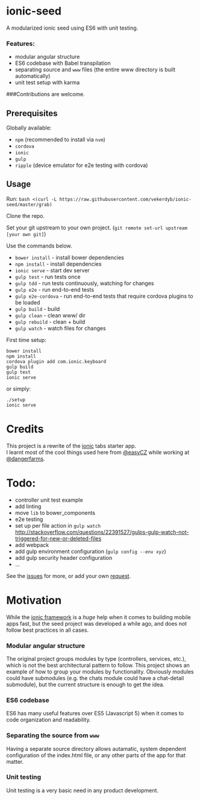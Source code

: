 # ionic-seed
A modularized ionic seed using ES6 with unit testing.

### Features:
- modular angular structure
- ES6 codebase with Babel transpilation
- separating source and `www` files (the entire www directory is built automatically)
- unit test setup with karma

###Contributions are welcome.

## Prerequisites
Globally available:

- `npm` (recommended to install via `nvm`)
- `cordova`
- `ionic`
- `gulp`
- `ripple` (device emulator for e2e testing with cordova)

## Usage
Run:
`bash <(curl -L https://raw.githubusercontent.com/vekerdyb/ionic-seed/master/grab)`

Clone the repo.

Set your git upstream to your own project. (`git remote set-url upstream [your own git]`)

Use the commands below.

- `bower install` - install bower dependencies
- `npm install` - install dependencies
- `ionic serve` - start dev server
- `gulp test` - run tests once
- `gulp tdd` - run tests continuously, watching for changes
- `gulp e2e` - run end-to-end tests
- `gulp e2e-cordova` - run end-to-end tests that require cordova plugins to be loaded
- `gulp build` - build
- `gulp clean` - clean www/ dir
- `gulp rebuild` - clean + build
- `gulp watch` - watch files for changes

First time setup:
```
bower install
npm install
cordova plugin add com.ionic.keyboard
gulp build
gulp test
ionic serve
```

or simply:
```
./setup
ionic serve
```

# Credits
This project is a rewrite of the [ionic](http://ionicframework.com/) tabs starter app.  
I learnt most of the cool things used here from [@easyCZ](https://github.com/easyCZ) while working at [@dangerfarms](https://github.com/dangerfarms/).

# Todo:
- controller unit test example
- add linting
- move `lib` to bower_components 
- e2e testing
- set up per file action in `gulp watch` http://stackoverflow.com/questions/22391527/gulps-gulp-watch-not-triggered-for-new-or-deleted-files
- add webpack
- add gulp environment configuration (`gulp config --env xyz`)
- add gulp security header configuration
- ...

See the [issues](https://github.com/vekerdyb/ionic-seed/issues/) for more, or add your own [request](https://github.com/vekerdyb/ionic-seed/issues/new).

# Motivation
While the [ionic framework](http://ionicframework.com/) is a _huge_ help when it comes to building mobile apps fast, but the seed project was developed a while ago, and does not follow best practices in all cases.

### Modular angular structure
The original project groups modules by type (controllers, services, etc.), which is not the best architectural pattern to follow. This project shows an example of how to group your modules by functionality. Obviously modules could have submodules (e.g. the chats module could have a chat-detail submodule), but the current structure is enough to get the idea.

### ES6 codebase
ES6 has many useful features over ES5 (Javascript 5) when it comes to code organization and readability.

### Separating the source from `www`
Having a separate source directory allows autamatic, system dependent configuration of the index.html file, or any other parts of the app for that matter.

### Unit testing
Unit testing is a very basic need in any product development.

